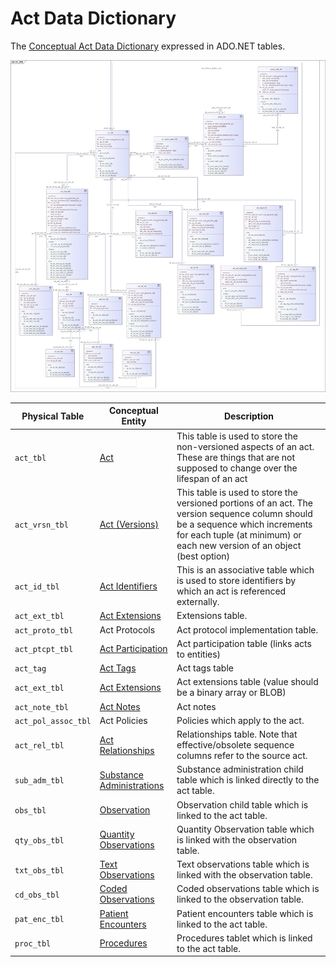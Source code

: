 # Act Data Dictionary

The [Conceptual Act Data Dictionary](../conceptual-data-model/acts/act-data-dictionary.md) expressed in ADO.NET tables.

![](<../../../.gitbook/assets/image (413).png>)

| **Physical Table**  | **Conceptual Entity**                                                                                            | **Description**                                                                                                                                                                                            |
| ------------------- | ---------------------------------------------------------------------------------------------------------------- | ---------------------------------------------------------------------------------------------------------------------------------------------------------------------------------------------------------- |
| `act_tbl`           | [Act](../conceptual-data-model/acts/act-data-dictionary.md#act-entity)                                           | This table is used to store the non-versioned aspects of an act. These are things that are not supposed to change over the lifespan of an act                                                              |
| `act_vrsn_tbl`      | [Act (Versions)](../conceptual-data-model/acts/act-data-dictionary.md#actversion-entity)                         | This table is used to store the versioned portions of an act. The version sequence column should be a sequence which increments for each tuple (at minimum) or each new version of an object (best option) |
| `act_id_tbl`        | [Act Identifiers](../conceptual-data-model/acts/act-data-dictionary.md#actidentifier-entity)                     | This is an associative table which is used to store identifiers by which an act is referenced externally.                                                                                                  |
| `act_ext_tbl`       | [Act Extensions](../conceptual-data-model/acts/act-data-dictionary.md#actextension-entity)                       | Extensions table.                                                                                                                                                                                          |
| `act_proto_tbl`     | Act Protocols                                                                                                    | Act protocol implementation table.                                                                                                                                                                         |
| `act_ptcpt_tbl`     | [Act Participation](../conceptual-data-model/acts/act-data-dictionary.md#actparticipation-entity)                | Act participation table (links acts to entities)                                                                                                                                                           |
| `act_tag`           | [Act Tags](../conceptual-data-model/acts/act-data-dictionary.md#acttag-entity)                                   | Act tags table                                                                                                                                                                                             |
| `act_ext_tbl`       | [Act Extensions](../conceptual-data-model/acts/act-data-dictionary.md#actextension-entity)                       | Act extensions table (value should be a binary array or BLOB)                                                                                                                                              |
| `act_note_tbl`      | [Act Notes](../conceptual-data-model/acts/act-data-dictionary.md#actnote-entity)                                 | Act notes                                                                                                                                                                                                  |
| `act_pol_assoc_tbl` | Act Policies                                                                                                     | Policies which apply to the act.                                                                                                                                                                           |
| `act_rel_tbl`       | [Act Relationships](../conceptual-data-model/acts/act-data-dictionary.md#actrelationship-entity)                 | Relationships table. Note that effective/obsolete sequence columns refer to the source act.                                                                                                                |
| `sub_adm_tbl`       | [Substance Administrations](../conceptual-data-model/acts/act-data-dictionary.md#substanceadministration-entity) | Substance administration child table which is linked directly to the act table.                                                                                                                            |
| `obs_tbl`           | [Observation](../conceptual-data-model/acts/act-data-dictionary.md#observation-entity)                           | Observation child table which is linked to the act table.                                                                                                                                                  |
| `qty_obs_tbl`       | [Quantity Observations](../conceptual-data-model/acts/act-data-dictionary.md#quantityobservation-entity)         | Quantity Observation table which is linked with the observation table.                                                                                                                                     |
| `txt_obs_tbl`       | [Text Observations](../conceptual-data-model/acts/act-data-dictionary.md#textobservation-entity)                 | Text observations table which is linked with the observation table.                                                                                                                                        |
| `cd_obs_tbl`        | [Coded Observations](../conceptual-data-model/acts/act-data-dictionary.md#codedobservation-entity)               | Coded observations table which is linked to the observation table.                                                                                                                                         |
| `pat_enc_tbl`       | [Patient Encounters](../conceptual-data-model/acts/act-data-dictionary.md#patientencounter-entity)               | Patient encounters table which is linked to the act table.                                                                                                                                                 |
| `proc_tbl`          | [Procedures](../conceptual-data-model/acts/act-data-dictionary.md#procedure-entity)                              | Procedures tablet which is linked to the act table.                                                                                                                                                        |
